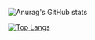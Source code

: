 ![Anurag's GitHub stats](https://github-readme-stats.vercel.app/api?username=ChristianSF&show_icons=true&theme=tokyonight)

[![Top Langs](https://github-readme-stats.vercel.app/api/top-langs/?username=ChristianSF&layout=compact&langs_count=8theme=tokyonight)](https://github.com/anuraghazra/github-readme-stats)

